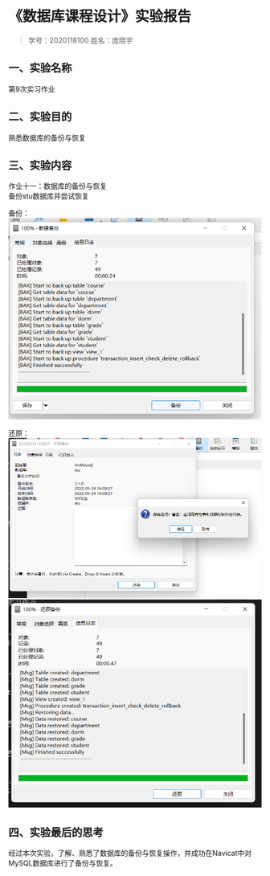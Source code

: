 # 《数据库课程设计》实验报告

> 学号：2020118100  姓名：庞晓宇


## 一、实验名称
第9次实习作业


## 二、实验目的
熟悉数据库的备份与恢复


## 三、实验内容
作业十一：数据库的备份与恢复  
备份stu数据库并尝试恢复

备份：
![](imgs/2022-05-24-16-08-38.png)

还原：
![](imgs/2022-05-24-16-09-08.png)
![](imgs/2022-05-24-16-09-23.png)


## 四、实验最后的思考
经过本次实验，了解、熟悉了数据库的备份与恢复操作，并成功在Navicat中对MySQL数据库进行了备份与恢复。
